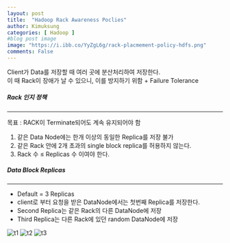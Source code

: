```yaml
---
layout: post
title:  "Hadoop Rack Awareness Poclies"
author: Kimuksung
categories: [ Hadoop ]
#blog post image
image: "https://i.ibb.co/YyZgL6g/rack-placmement-policy-hdfs.png"
comments: False
---
```


Client가 Data를 저장할 때 여러 곳에 분산처리하여 저장한다.  
이 때 Rack이 장애가 날 수 있으니, 이를 방지하기 위함 + Failure Tolerance

##### Rack 인지 정책
---
목표 : RACK이 Terminate되어도 계속 유지되어야 함
1. 같은 Data Node에는 한개 이상의 동일한 Replica를 저장 불가
2. 같은 Rack 안에 2개 초과의 single block replica를 허용하지 않는다.
3. Rack 수 ≤ Replicas 수 이여야 한다. 

##### Data Block Replicas
---
- Default = 3 Replicas
- client로 부터 요청을 받은 DataNode에서는 첫번째 Replica를 저장한다.
- Second Replica는 같은 Rack의 다른 DataNode에 저장
- Third Replica는 다른 Rack에 있던 random DataNode에 저장


![t1](https://i.ibb.co/Ss5GdmD/image.gif)
![t2](https://i.ibb.co/YyZgL6g/rack-placmement-policy-hdfs.png)
![t3](https://i.ibb.co/kyt9Xmp/image.jpg)
